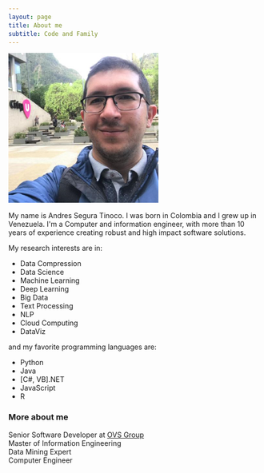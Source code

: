 ```yaml
---
layout: page
title: About me
subtitle: Code and Family
---
```


<img width="300" alt="Andres Segura Tinoco image" src="https://raw.githubusercontent.com/ansegura7/ansegura7.github.io/master/img/avatar-icon-ast.png">

My name is Andres Segura Tinoco. I was born in Colombia and I grew up in Venezuela. I'm a Computer and information engineer, with more than 10 years of experience creating robust and high impact software solutions.

My research interests are in:
- Data Compression
- Data Science
- Machine Learning
- Deep Learning
- Big Data
- Text Processing
- NLP
- Cloud Computing
- DataViz  

and my favorite programming languages are:
- Python
- Java
- \[C#, VB\].NET
- JavaScript
- R

### More about me

Senior Software Developer at <a href="http://ovsgroup.com/" target="_blank">OVS Group</a>  
Master of Information Engineering  
Data Mining Expert  
Computer Engineer
